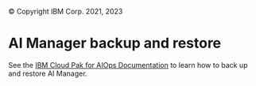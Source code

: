 © Copyright IBM Corp. 2021, 2023

# AI Manager backup and restore
See the [IBM Cloud Pak for AIOps Documentation](https://www.ibm.com/docs/en/cloud-paks/cloud-pak-aiops/4.3.0?topic=pak-backing-up-restoring-cloud-aiops) to learn how to back up and restore AI Manager.
